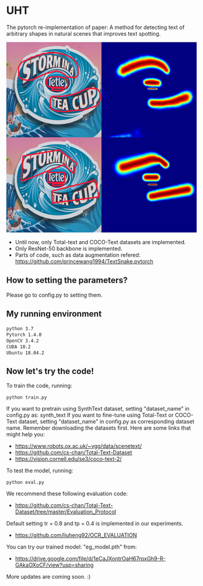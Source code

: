 # UHT
The pytorch re-implementation of paper: A method for detecting text of arbitrary shapes in natural scenes that improves text spotting. 

![image](https://github.com/wqtwjt1996/UHT/blob/master/vis.jpg)
- Until now, only Total-text and COCO-Text datasets are implemented. 
- Only ResNet-50 backbone is implemented.
- Parts of code, such as data augmentation refered: https://github.com/princewang1994/TextSnake.pytorch
## How to setting the parameters?
Please go to config.py to setting them.
## My running environment
```
python 3.7
Pytorch 1.4.0
OpenCV 3.4.2
CUDA 10.2
Ubuntu 18.04.2
```
## Now let's try the code!
To train the code, running:
```
python train.py
```
If you want to pretrain using SynthText dataset, setting "dataset_name" in config.py as: synth_text
If you want to fine-tune using Total-Text or COCO-Text dataset, setting "dataset_name" in config.py as corresponding dataset name.
Remember downloading the datasets first. Here are some links that might help you:
- https://www.robots.ox.ac.uk/~vgg/data/scenetext/
- https://github.com/cs-chan/Total-Text-Dataset
- https://vision.cornell.edu/se3/coco-text-2/

To test the model, running:
```
python eval.py
```

We recommend these following evaluation code:
- https://github.com/cs-chan/Total-Text-Dataset/tree/master/Evaluation_Protocol

Default setting tr = 0.8 and tp = 0.4 is implemented in our experiments.
- https://github.com/liuheng92/OCR_EVALUATION

You can try our trained model: "eg_model.pth" from:
- https://drive.google.com/file/d/1eCaJXontrOaH67rpxGh9-R-GAkaOXoCF/view?usp=sharing

More updates are coming soon. :)
